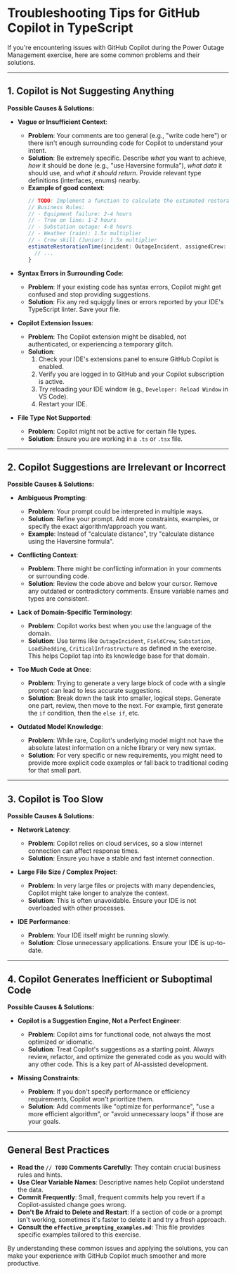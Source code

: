 # Troubleshooting Tips for GitHub Copilot in TypeScript

If you're encountering issues with GitHub Copilot during the Power Outage Management exercise, here are some common problems and their solutions.

---

## 1. Copilot is Not Suggesting Anything

**Possible Causes & Solutions:**

*   **Vague or Insufficient Context**:
    *   **Problem**: Your comments are too general (e.g., "write code here") or there isn't enough surrounding code for Copilot to understand your intent.
    *   **Solution**: Be extremely specific. Describe *what* you want to achieve, *how* it should be done (e.g., "use Haversine formula"), *what data* it should use, and *what it should return*. Provide relevant type definitions (interfaces, enums) nearby.
    *   **Example of good context**:
        ```typescript
        // TODO: Implement a function to calculate the estimated restoration time.
        // Business Rules:
        // - Equipment failure: 2-4 hours
        // - Tree on line: 1-2 hours
        // - Substation outage: 4-8 hours
        // - Weather (rain): 1.5x multiplier
        // - Crew skill (Junior): 1.5x multiplier
        estimateRestorationTime(incident: OutageIncident, assignedCrew: FieldCrew): Date {
          // ...
        }
        ```

*   **Syntax Errors in Surrounding Code**:
    *   **Problem**: If your existing code has syntax errors, Copilot might get confused and stop providing suggestions.
    *   **Solution**: Fix any red squiggly lines or errors reported by your IDE's TypeScript linter. Save your file.

*   **Copilot Extension Issues**:
    *   **Problem**: The Copilot extension might be disabled, not authenticated, or experiencing a temporary glitch.
    *   **Solution**:
        1.  Check your IDE's extensions panel to ensure GitHub Copilot is enabled.
        2.  Verify you are logged in to GitHub and your Copilot subscription is active.
        3.  Try reloading your IDE window (e.g., `Developer: Reload Window` in VS Code).
        4.  Restart your IDE.

*   **File Type Not Supported**:
    *   **Problem**: Copilot might not be active for certain file types.
    *   **Solution**: Ensure you are working in a `.ts` or `.tsx` file.

---

## 2. Copilot Suggestions are Irrelevant or Incorrect

**Possible Causes & Solutions:**

*   **Ambiguous Prompting**:
    *   **Problem**: Your prompt could be interpreted in multiple ways.
    *   **Solution**: Refine your prompt. Add more constraints, examples, or specify the exact algorithm/approach you want.
    *   **Example**: Instead of "calculate distance", try "calculate distance using the Haversine formula".

*   **Conflicting Context**:
    *   **Problem**: There might be conflicting information in your comments or surrounding code.
    *   **Solution**: Review the code above and below your cursor. Remove any outdated or contradictory comments. Ensure variable names and types are consistent.

*   **Lack of Domain-Specific Terminology**:
    *   **Problem**: Copilot works best when you use the language of the domain.
    *   **Solution**: Use terms like `OutageIncident`, `FieldCrew`, `Substation`, `LoadShedding`, `CriticalInfrastructure` as defined in the exercise. This helps Copilot tap into its knowledge base for that domain.

*   **Too Much Code at Once**:
    *   **Problem**: Trying to generate a very large block of code with a single prompt can lead to less accurate suggestions.
    *   **Solution**: Break down the task into smaller, logical steps. Generate one part, review, then move to the next. For example, first generate the `if` condition, then the `else if`, etc.

*   **Outdated Model Knowledge**:
    *   **Problem**: While rare, Copilot's underlying model might not have the absolute latest information on a niche library or very new syntax.
    *   **Solution**: For very specific or new requirements, you might need to provide more explicit code examples or fall back to traditional coding for that small part.

---

## 3. Copilot is Too Slow

**Possible Causes & Solutions:**

*   **Network Latency**:
    *   **Problem**: Copilot relies on cloud services, so a slow internet connection can affect response times.
    *   **Solution**: Ensure you have a stable and fast internet connection.

*   **Large File Size / Complex Project**:
    *   **Problem**: In very large files or projects with many dependencies, Copilot might take longer to analyze the context.
    *   **Solution**: This is often unavoidable. Ensure your IDE is not overloaded with other processes.

*   **IDE Performance**:
    *   **Problem**: Your IDE itself might be running slowly.
    *   **Solution**: Close unnecessary applications. Ensure your IDE is up-to-date.

---

## 4. Copilot Generates Inefficient or Suboptimal Code

**Possible Causes & Solutions:**

*   **Copilot is a Suggestion Engine, Not a Perfect Engineer**:
    *   **Problem**: Copilot aims for functional code, not always the most optimized or idiomatic.
    *   **Solution**: Treat Copilot's suggestions as a starting point. Always review, refactor, and optimize the generated code as you would with any other code. This is a key part of AI-assisted development.

*   **Missing Constraints**:
    *   **Problem**: If you don't specify performance or efficiency requirements, Copilot won't prioritize them.
    *   **Solution**: Add comments like "optimize for performance", "use a more efficient algorithm", or "avoid unnecessary loops" if those are your goals.

---

## General Best Practices

*   **Read the `// TODO` Comments Carefully**: They contain crucial business rules and hints.
*   **Use Clear Variable Names**: Descriptive names help Copilot understand the data.
*   **Commit Frequently**: Small, frequent commits help you revert if a Copilot-assisted change goes wrong.
*   **Don't Be Afraid to Delete and Restart**: If a section of code or a prompt isn't working, sometimes it's faster to delete it and try a fresh approach.
*   **Consult the `effective_prompting_examples.md`**: This file provides specific examples tailored to this exercise.

By understanding these common issues and applying the solutions, you can make your experience with GitHub Copilot much smoother and more productive.
